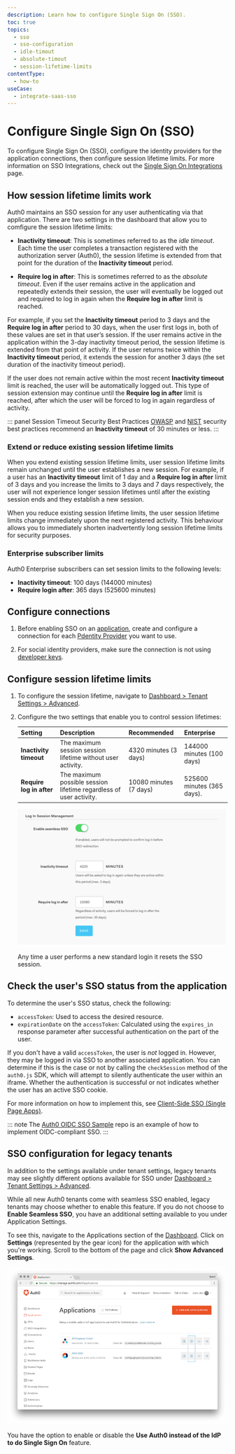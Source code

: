 ```yaml
---
description: Learn how to configure Single Sign On (SSO).
toc: true
topics:
  - sso
  - sso-configuration
  - idle-timout
  - absolute-timout
  - session-lifetime-limits
contentType:
  - how-to
useCase:
  - integrate-saas-sso
---
```

# Configure Single Sign On (SSO)

To configure Single Sign On (SSO), configure the identity providers for the application connections, then configure session lifetime limits. For more information on SSO Integrations, check out the [Single Sign On Integrations](/integrations/sso) page.

## How session lifetime limits work

Auth0 maintains an SSO session for any user authenticating via that application. There are two settings in the dashboard that allow you to comfigure the session lifetime limits:

* **Inactivity timeout**: This is sometimes referred to as the *idle timeout*. Each time the user completes a transaction registered with the authorization server (Auth0), the session lifetime is extended from that point for the duration of the **Inactivity timeout** period.

* **Require log in after**: This is sometimes referred to as the *absolute timeout*. Even if the user remains active in the application and repeatedly extends their session, the user will eventually be logged out and required to log in again when the **Require log in after** limit is reached. 

For example, if you set the **Inactivity timeout** period to 3 days and the **Require log in after** period to 30 days, when the user first logs in, both of these values are set in that user’s session. If the user remains active in the application within the 3-day inactivity timeout period, the session lifetime is extended from that point of activity. If the user returns twice within the **Inactivity timeout** period, it extends the session for another 3 days (the set duration of the inactivity timeout period).

If the user does not remain active within the most recent **Inactivity timeout** limit is reached, the user will be automatically logged out. This type of session extension may continue until the **Require log in after** limit is reached, after which the user will be forced to log in again regardless of activity. 

::: panel Session Timeout Security Best Practices
[OWASP](https://www.owasp.org/index.php/Session_Management_Cheat_Sheet#Session_Expiration) and [NIST](https://pages.nist.gov/800-63-3/sp800-63b.html) security best practices recommend an **Inactivity timeout** of 30 minutes or less.
:::

### Extend or reduce existing session lifetime limits

When you extend existing session lifetime limits, user session lifetime limits remain unchanged until the user establishes a new session. For example, if a user has an **Inactivity timeout** limit of 1 day and a **Require log in after** limit of 3 days and you increase the limits to 3 days and 7 days respectively, the user will not experience longer session lifetimes until after the existing session ends and they establish a new session.

When you reduce existing session lifetime limits, the user session lifetime limits change immediately upon the next registered activity. This behaviour allows you to immediately shorten inadvertently long session lifetime limits for security purposes.

### Enterprise subscriber limits

Auth0 Enterprise subscribers can set session limits to the following levels:
* **Inactivity timeout**: 100 days (144000 minutes)
* **Require login after**: 365 days (525600 minutes)

## Configure connections

1. Before enabling SSO on an [application](/applications), create and configure a connection for each [Pdentity Provider](/identityproviders) you want to use.

2. For social identity providers, make sure the connection is not using [developer keys](/connections/social/devkeys).

## Configure session lifetime limits

1. To configure the session lifetime, navigate to [Dashboard > Tenant Settings > Advanced](${manage_url}/#/tenant/advanced).

2. Configure the two settings that enable you to control session lifetimes:

   | **Setting** | **Description** | Recommended | Enterprise |
   | - | - | - | - |
   | **Inactivity timeout** | The maximum session session lifetime without user activity. | 4320 minutes (3 days) | 144000 minutes (100 days) |
   | **Require log in after** | The maximum possible session lifetime regardless of user activity. | 10080 minutes (7 days) | 525600 minutes (365 days).|

   ![Login Session Management](/media/articles/sso/sso-session-mgmt-2.png)

   Any time a user performs a new standard login it resets the SSO session.

## Check the user's SSO status from the application

To determine the user's SSO status, check the following:

* `accessToken`: Used to access the desired resource.
* `expirationDate` on the `accessToken`: Calculated using the `expires_in` response parameter after successful authentication on the part of the user.

If you don't have a valid `accessToken`, the user is *not* logged in. However, they may be logged in via SSO to another associated application. You can determine if this is the case or not by calling the `checkSession` method of the `auth0.js` SDK, which will attempt to silently authenticate the user within an iframe. Whether the authentication is successful or not indicates whether the user has an active SSO cookie.

For more information on how to implement this, see  [Client-Side SSO (Single Page Apps)](/sso/current/single-page-apps-sso).

::: note
The [Auth0 OIDC SSO Sample](https://github.com/auth0-samples/oidc-sso-sample) repo is an example of how to implement OIDC-compliant SSO.
:::

## SSO configuration for legacy tenants

In addition to the settings available under tenant settings, legacy tenants may see slightly different options available for SSO under [Dashboard > Tenant Settings > Advanced](${manage_url}/#/tenant/advanced).

While all new Auth0 tenants come with seamless SSO enabled, legacy tenants may choose whether to enable this feature. If you do not choose to **Enable Seamless SSO**, you have an additional setting available to you under Application Settings.

To see this, navigate to the Applications section of the [Dashboard](${manage_url}/#/applications). Click on **Settings** (represented by the gear icon) for the application with which you're working. Scroll to the bottom of the page and click **Show Advanced Settings**.

![SSO Client Dashboard](/media/articles/sso/single-sign-on/clients-dashboard.png)

You have the option to enable or disable the **Use Auth0 instead of the IdP to do Single Sign On** feature.
